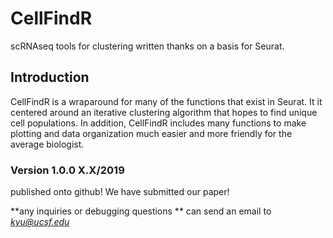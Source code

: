 # CellFindR
scRNAseq tools for clustering written thanks on a basis for Seurat.

## Introduction
CellFindR is a wraparound for many of the functions that exist in Seurat. It it centered around an iterative clustering algorithm that hopes to find unique cell populations. In addition, CellFindR includes many functions to make plotting and data organization much easier and more friendly for the average biologist. 


### Version 1.0.0 X.X/2019
published onto github! We have submitted our paper!
 
 
**any inquiries or debugging questions ** can send an email to
 *kyu@ucsf.edu* 
 
 
 
